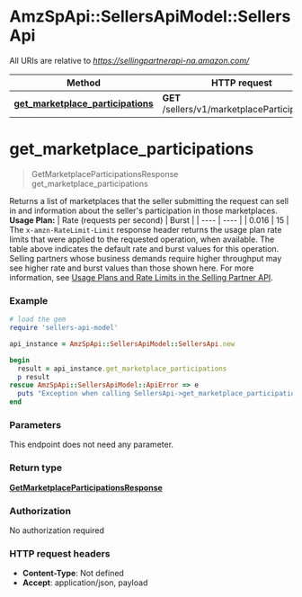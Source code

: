 # AmzSpApi::SellersApiModel::SellersApi

All URIs are relative to *https://sellingpartnerapi-na.amazon.com/*

Method | HTTP request | Description
------------- | ------------- | -------------
[**get_marketplace_participations**](SellersApi.md#get_marketplace_participations) | **GET** /sellers/v1/marketplaceParticipations | 

# **get_marketplace_participations**
> GetMarketplaceParticipationsResponse get_marketplace_participations



Returns a list of marketplaces that the seller submitting the request can sell in and information about the seller's participation in those marketplaces.  **Usage Plan:**  | Rate (requests per second) | Burst | | ---- | ---- | | 0.016 | 15 |  The `x-amzn-RateLimit-Limit` response header returns the usage plan rate limits that were applied to the requested operation, when available. The table above indicates the default rate and burst values for this operation. Selling partners whose business demands require higher throughput may see higher rate and burst values than those shown here. For more information, see [Usage Plans and Rate Limits in the Selling Partner API](https://developer-docs.amazon.com/sp-api/docs/usage-plans-and-rate-limits-in-the-sp-api).

### Example
```ruby
# load the gem
require 'sellers-api-model'

api_instance = AmzSpApi::SellersApiModel::SellersApi.new

begin
  result = api_instance.get_marketplace_participations
  p result
rescue AmzSpApi::SellersApiModel::ApiError => e
  puts "Exception when calling SellersApi->get_marketplace_participations: #{e}"
end
```

### Parameters
This endpoint does not need any parameter.

### Return type

[**GetMarketplaceParticipationsResponse**](GetMarketplaceParticipationsResponse.md)

### Authorization

No authorization required

### HTTP request headers

 - **Content-Type**: Not defined
 - **Accept**: application/json, payload



